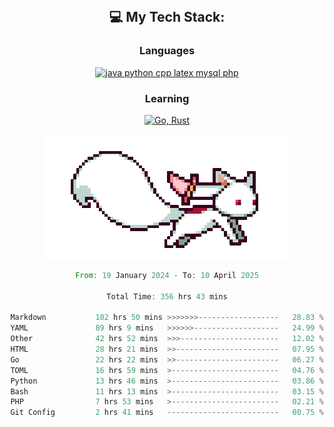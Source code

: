 
<div align="center">
<br>

## 💻 My Tech Stack:

### Languages

[![java python cpp latex mysql php](https://skillicons.dev/icons?i=java,python,cpp,latex,mysql,php)](https://skillicons.dev)

### Learning

[![Go, Rust](https://skillicons.dev/icons?i=go,rust)](https://skillicons.dev)

<center>

<img src="kyubey.gif" alt="Alt-Text" title="" >

</center>


<!--START_SECTION:waka-->

```rust
From: 19 January 2024 - To: 10 April 2025

Total Time: 356 hrs 43 mins

Markdown           102 hrs 50 mins >>>>>>>------------------   28.83 %
YAML               89 hrs 9 mins   >>>>>>-------------------   24.99 %
Other              42 hrs 52 mins  >>>----------------------   12.02 %
HTML               28 hrs 21 mins  >>-----------------------   07.95 %
Go                 22 hrs 22 mins  >>-----------------------   06.27 %
TOML               16 hrs 59 mins  >------------------------   04.76 %
Python             13 hrs 46 mins  >------------------------   03.86 %
Bash               11 hrs 13 mins  >------------------------   03.15 %
PHP                7 hrs 53 mins   >------------------------   02.21 %
Git Config         2 hrs 41 mins   -------------------------   00.75 %
```

<!--END_SECTION:waka-->
